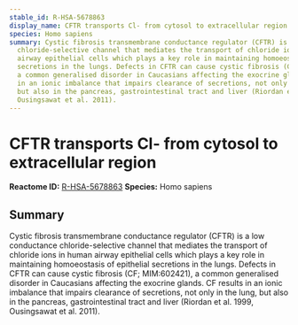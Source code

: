 ```yaml
---
stable_id: R-HSA-5678863
display_name: CFTR transports Cl- from cytosol to extracellular region
species: Homo sapiens
summary: Cystic fibrosis transmembrane conductance regulator (CFTR) is a low conductance
  chloride-selective channel that mediates the transport of chloride ions in human
  airway epithelial cells which plays a key role in maintaining homoeostasis of epithelial
  secretions in the lungs. Defects in CFTR can cause cystic fibrosis (CF; MIM:602421),
  a common generalised disorder in Caucasians affecting the exocrine glands. CF results
  in an ionic imbalance that impairs clearance of secretions, not only in the lung,
  but also in the pancreas, gastrointestinal tract and liver (Riordan et al. 1999,
  Ousingsawat et al. 2011).
---
```


# CFTR transports Cl- from cytosol to extracellular region
**Reactome ID:** [R-HSA-5678863](https://reactome.org/content/detail/R-HSA-5678863)
**Species:** Homo sapiens

## Summary

Cystic fibrosis transmembrane conductance regulator (CFTR) is a low conductance chloride-selective channel that mediates the transport of chloride ions in human airway epithelial cells which plays a key role in maintaining homoeostasis of epithelial secretions in the lungs. Defects in CFTR can cause cystic fibrosis (CF; MIM:602421), a common generalised disorder in Caucasians affecting the exocrine glands. CF results in an ionic imbalance that impairs clearance of secretions, not only in the lung, but also in the pancreas, gastrointestinal tract and liver (Riordan et al. 1999, Ousingsawat et al. 2011).
